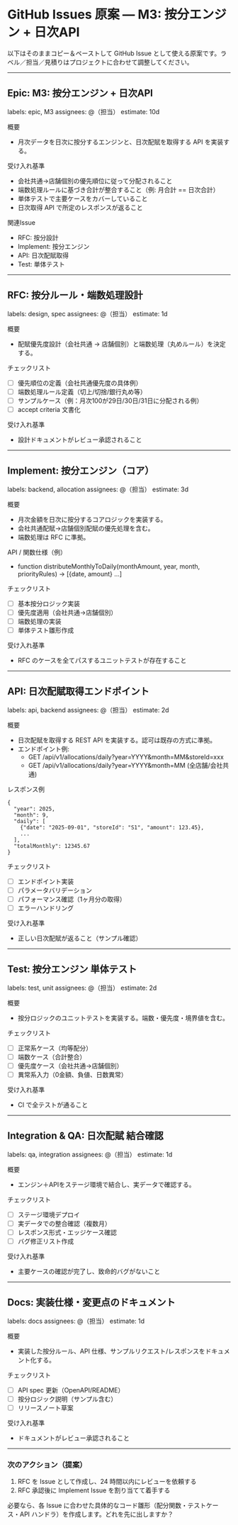 # GitHub Issues 原案 — M3: 按分エンジン + 日次API

以下はそのままコピー＆ペーストして GitHub Issue として使える原案です。ラベル／担当／見積りはプロジェクトに合わせて調整してください。

---

## Epic: M3: 按分エンジン + 日次API
labels: epic, M3
assignees: @（担当）
estimate: 10d

概要
- 月次データを日次に按分するエンジンと、日次配賦を取得する API を実装する。

受け入れ基準
- 会社共通→店舗個別の優先順位に従って分配されること
- 端数処理ルールに基づき合計が整合すること（例: 月合計 == 日次合計）
- 単体テストで主要ケースをカバーしていること
- 日次取得 API で所定のレスポンスが返ること

関連Issue
- RFC: 按分設計
- Implement: 按分エンジン
- API: 日次配賦取得
- Test: 単体テスト

---

## RFC: 按分ルール・端数処理設計
labels: design, spec
assignees: @（担当）
estimate: 1d

概要
- 配賦優先度設計（会社共通 → 店舗個別）と端数処理（丸めルール）を決定する。

チェックリスト
- [ ] 優先順位の定義（会社共通優先度の具体例）
- [ ] 端数処理ルール定義（切上/切捨/銀行丸め等）
- [ ] サンプルケース（例：月次100が29日/30日/31日に分配される例）
- [ ] accept criteria 文書化

受け入れ基準
- 設計ドキュメントがレビュー承認されること

---

## Implement: 按分エンジン（コア）
labels: backend, allocation
assignees: @（担当）
estimate: 3d

概要
- 月次金額を日次に按分するコアロジックを実装する。
- 会社共通配賦→店舗個別配賦の優先処理を含む。
- 端数処理は RFC に準拠。

API / 関数仕様（例）
- function distributeMonthlyToDaily(monthAmount, year, month, priorityRules) -> [{date, amount} ...]

チェックリスト
- [ ] 基本按分ロジック実装
- [ ] 優先度適用（会社共通→店舗個別）
- [ ] 端数処理の実装
- [ ] 単体テスト雛形作成

受け入れ基準
- RFC のケースを全てパスするユニットテストが存在すること

---

## API: 日次配賦取得エンドポイント
labels: api, backend
assignees: @（担当）
estimate: 2d

概要
- 日次配賦を取得する REST API を実装する。認可は既存の方式に準拠。
- エンドポイント例:
  - GET /api/v1/allocations/daily?year=YYYY&month=MM&storeId=xxx
  - GET /api/v1/allocations/daily?year=YYYY&month=MM (全店舗/会社共通)

レスポンス例
```
{
  "year": 2025,
  "month": 9,
  "daily": [
    {"date": "2025-09-01", "storeId": "S1", "amount": 123.45},
    ...
  ],
  "totalMonthly": 12345.67
}
```

チェックリスト
- [ ] エンドポイント実装
- [ ] パラメータバリデーション
- [ ] パフォーマンス確認（1ヶ月分の取得）
- [ ] エラーハンドリング

受け入れ基準
- 正しい日次配賦が返ること（サンプル確認）

---

## Test: 按分エンジン 単体テスト
labels: test, unit
assignees: @（担当）
estimate: 2d

概要
- 按分ロジックのユニットテストを実装する。端数・優先度・境界値を含む。

チェックリスト
- [ ] 正常系ケース（均等配分）
- [ ] 端数ケース（合計整合）
- [ ] 優先度ケース（会社共通→店舗個別）
- [ ] 異常系入力（0金額、負値、日数異常）

受け入れ基準
- CI で全テストが通ること

---

## Integration & QA: 日次配賦 結合確認
labels: qa, integration
assignees: @（担当）
estimate: 1d

概要
- エンジン＋APIをステージ環境で結合し、実データで確認する。

チェックリスト
- [ ] ステージ環境デプロイ
- [ ] 実データでの整合確認（複数月）
- [ ] レスポンス形式・エッジケース確認
- [ ] バグ修正リスト作成

受け入れ基準
- 主要ケースの確認が完了し、致命的バグがないこと

---

## Docs: 実装仕様・変更点のドキュメント
labels: docs
assignees: @（担当）
estimate: 1d

概要
- 実装した按分ルール、API 仕様、サンプルリクエスト/レスポンスをドキュメント化する。

チェックリスト
- [ ] API spec 更新（OpenAPI/README）
- [ ] 按分ロジック説明（サンプル含む）
- [ ] リリースノート草案

受け入れ基準
- ドキュメントがレビュー承認されること

---

### 次のアクション（提案）
1. RFC を Issue として作成し、24 時間以内にレビューを依頼する
2. RFC 承認後に Implement Issue を割り当てて着手する

必要なら、各 Issue に合わせた具体的なコード雛形（配分関数・テストケース・API ハンドラ）を作成します。どれを先に出しますか？
